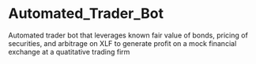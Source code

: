 # Automated_Trader_Bot
Automated trader bot that leverages known fair value of bonds, pricing of securities, and arbitrage on XLF to generate profit on a mock financial exchange at a quatitative trading firm
